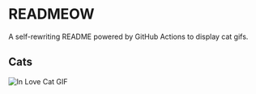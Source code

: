 # READMEOW

A self-rewriting README powered by GitHub Actions to display cat gifs.

## Cats

![In Love Cat GIF](https://media3.giphy.com/media/v1.Y2lkPTlhY2QwMmRhMDM3YjM2bmx1M2Nuemg3NW02ZTlpMzRjMzlzbWdqOTFibHNydHl6dCZlcD12MV9naWZzX3NlYXJjaCZjdD1n/MDJ9IbxxvDUQM/200.gif)
